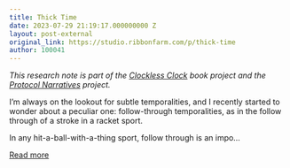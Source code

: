 ```yaml
---
title: Thick Time
date: 2023-07-29 21:19:17.000000000 Z
layout: post-external
original_link: https://studio.ribbonfarm.com/p/thick-time
author: 100041
---
```


_This research note is part of the [Clockless Clock](https://studio.ribbonfarm.com/p/the-clockless-clock) book project and the [Protocol Narratives](https://studio.ribbonfarm.com/p/protocol-narratives) project._

I’m always on the lookout for subtle temporalities, and I recently started to wonder about a peculiar one: follow-through temporalities, as in the follow through of a stroke in a racket sport.

In any hit-a-ball-with-a-thing sport, follow through is an impo…

[Read more](https://studio.ribbonfarm.com/p/thick-time)


